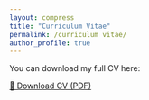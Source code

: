 ```yaml
---
layout: compress
title: "Curriculum Vitae"
permalink: /curriculum vitae/
author_profile: true
---
```


You can download my full CV here:

[📄 Download CV (PDF)](/files/KevinWu_CV.pdf)


